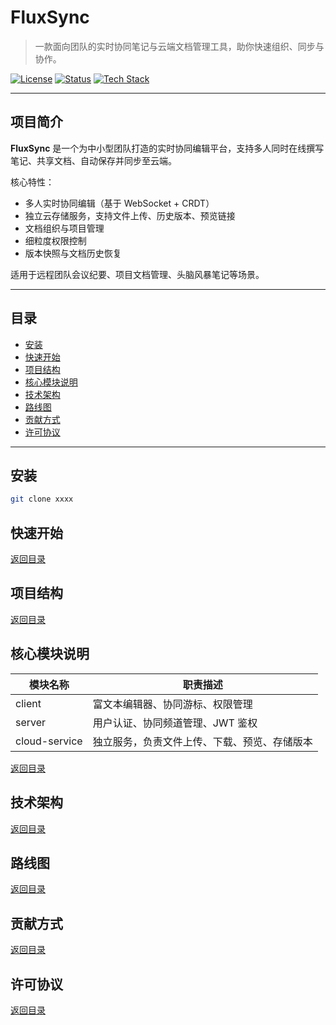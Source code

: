# FluxSync

> 一款面向团队的实时协同笔记与云端文档管理工具，助你快速组织、同步与协作。

[![License](https://img.shields.io/badge/license-MIT-blue.svg)](./LICENSE)
[![Status](https://img.shields.io/badge/status-Alpha-orange.svg)]()
[![Tech Stack](https://img.shields.io/badge/tech-Vue3%20%7C%20Spring%20%7C%20WebSocket%20%7C%20CRDT-6aa84f.svg)]()

---

## 项目简介

**FluxSync** 是一个为中小型团队打造的实时协同编辑平台，支持多人同时在线撰写笔记、共享文档、自动保存并同步至云端。

核心特性：

- 多人实时协同编辑（基于 WebSocket + CRDT）
- 独立云存储服务，支持文件上传、历史版本、预览链接
- 文档组织与项目管理
- 细粒度权限控制
- 版本快照与文档历史恢复

适用于远程团队会议纪要、项目文档管理、头脑风暴笔记等场景。

---

## 目录
- [安装](#安装)
- [快速开始](#快速开始)
- [项目结构](#项目结构)
- [核心模块说明](#核心模块说明)
- [技术架构](#技术架构)
- [路线图](#路线图)
- [贡献方式](#贡献方式)
- [许可协议](#许可协议)

---

## 安装
```bash
git clone xxxx
```

## 快速开始
[返回目录](#目录)

## 项目结构
[返回目录](#目录)

## 核心模块说明
| 模块名称 | 职责描述 |
|--------------|--------------|
| client | 富文本编辑器、协同游标、权限管理 |
|  server | 用户认证、协同频道管理、JWT 鉴权 |
| cloud-service | 独立服务，负责文件上传、下载、预览、存储版本 |
[返回目录](#目录)

## 技术架构
[返回目录](#目录)

## 路线图
[返回目录](#目录)

## 贡献方式
[返回目录](#目录)

## 许可协议
[返回目录](#目录)
